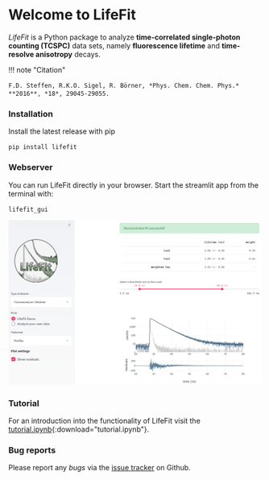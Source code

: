 # Welcome to LifeFit

*LifeFit* is a Python package to analyze **time-correlated single-photon counting (TCSPC)** data sets, namely **fluorescence lifetime** and **time-resolve anisotropy** decays.


!!! note "Citation"

    F.D. Steffen, R.K.O. Sigel, R. Börner, *Phys. Chem. Chem. Phys.* **2016**, *18*, 29045-29055.


### Installation

Install the latest release with pip

```
pip install lifefit
```


### Webserver

You can run LifeFit directly in your browser. Start the streamlit app from the terminal with:

```
lifefit_gui
```

<img src="https://raw.githubusercontent.com/RNA-FRETools/Lifefit/master/docs/images/webserver.png">


### Tutorial

For an introduction into the functionality of LifeFit visit the [tutorial.ipynb](tutorial.ipynb){:download="tutorial.ipynb"}.


### Bug reports

Please report any *bugs* via the [issue tracker](https://github.com/RNA-FRETools/Lifefit/issues) on Github.
